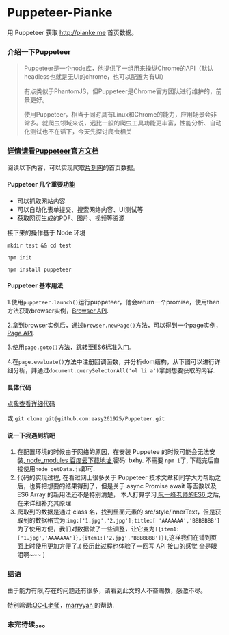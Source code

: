 # Puppeteer-Pianke

用 Puppeteer 获取 http://pianke.me 首页数据。

### 介绍一下Puppeteer

>Puppeteer是一个node库，他提供了一组用来操纵Chrome的API（默认headless也就是无UI的chrome，也可以配置为有UI）
>
>有点类似于PhantomJS，但Puppeteer是Chrome官方团队进行维护的，前景更好。
>
>使用Puppeteer，相当于同时具有Linux和Chrome的能力，应用场景会非常多。就爬虫领域来说，远比一般的爬虫工具功能更丰富，性能分析、自动化测试也不在话下，今天先探讨爬虫相关

### [详情请看Puppeteer官方文档](https://github.com/GoogleChrome/puppeteer/blob/master/docs/api.md#class-browser)

阅读以下内容，可以实现爬取[片刻网](http://pianke.me)的首页数据。

#### Puppeteer 几个重要功能
* 可以抓取网站内容
* 可以自动化表单提交、搜索网络内容、UI测试等
* 获取网页生成的PDF、图片、视频等资源

接下来的操作基于 Node 环境

`mkdir test && cd test`

`npm init`

`npm install puppeteer`

<!--上述命令墙内用户可能会有问题，建议科学上网-->

#### Puppeteer 基本用法

1.使用`puppeteer.launch()`运行puppeteer，他会return一个promise，使用then方法获取browser实例，[Browser API](https://github.com/GoogleChrome/puppeteer/blob/master/docs/api.md#class-browser).

2.拿到browser实例后，通过`browser.newPage()`方法，可以得到一个page实例，[Page API](https://github.com/GoogleChrome/puppeteer/blob/master/docs/api.md#class-page).

3.使用`page.goto()`方法，[跳转至ES6标准入门](http://es6.ruanyifeng.com/#README).

4.在`page.evaluate()`方法中注册回调函数，并分析dom结构，从下图可以进行详细分析，并通过`document.querySelectorAll('ol li a')`拿到想要获取的内容.

#### 具体代码

[点我查看详细代码](https://github.com/easy261925/Puppeteer)

或 `git clone git@github.com:easy261925/Puppeteer.git`

#### 说一下我遇到坑吧

1. 在配置环境的时候由于网络的原因，在安装 Puppetee 的时候可能会无法安装,[ node_modules 百度云下载地址 ](https://pan.baidu.com/s/1dIMKjk) 密码: bxhy. 不需要 `npm i`了, 下载完后直接使用`node getData.js`即可.
2. 代码的实现过程, 在看过网上很多关于 Puppeteer 技术文章和同学大力帮助之后，也算把想要的结果得到了，但是关于 async Promise await 等函数以及 ES6 Array
的新用法还不是特别清楚， 本人打算学习[ 阮一峰老师的ES6 ](http://es6.ruanyifeng.com/#README)之后, 在来详细补充其原理.
3. 爬取到的数据是通过 class 名，找到里面元素的 src/style/innerText，但是获取到的数据格式为:` img:['1.jpg','2.jpg'];title:[ 'AAAAAAA','BBBBBBB'] ` 为了使用方便，我们对数据做了一些调整，让它变为`[{item1:['1.jpg','AAAAAAA']},{item1:['2.jpg','BBBBBBB']}]`,这样我们在铺到页面上时使用更加方便了.( 经历此过程也体验了一回写 API 接口的感觉 全是眼泪啊~~~ )


### 结语
由于能力有限,存在的问题还有很多，请看到此文的人不吝赐教，感激不尽。

特别鸣谢:[QC-L老师](https://github.com/QC-L)，[marryyan ](https://github.com/marryyan)的帮助.

### 未完待续。。。
























